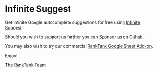 # Infinite Suggest

Get infinite Google autocomplete suggestions for free using [Infinite Suggest](https://www.infinitesuggest.com).

Should you wish to support us further you can [Sponsor us on Github](https://github.com/sponsors/RankTank-Free-SEO-Tools).

You may also wish to try our commercial [RankTank Google Sheet Add-on](https://docs.ranktank.net/ranktank_google_sheet_add-on).

Enjoy!

The [RankTank](https://www.ranktank.org) Team
